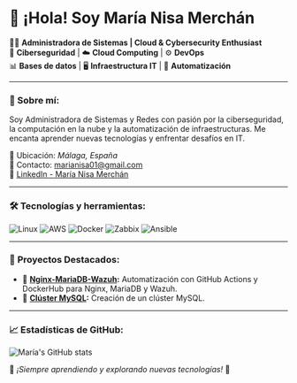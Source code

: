 # 👋 ¡Hola! Soy María Nisa Merchán 

👩‍💻 **Administradora de Sistemas | Cloud & Cybersecurity Enthusiast**  
🔐 **Ciberseguridad** | ☁️ **Cloud Computing** | ⚙️ **DevOps**  
📊 **Bases de datos** | 🖥️ **Infraestructura IT** | 🚀 **Automatización**

---

### 🚀 Sobre mí:
Soy Administradora de Sistemas y Redes con pasión por la ciberseguridad, la computación en la nube y la automatización de infraestructuras. Me encanta aprender nuevas tecnologías y enfrentar desafíos en IT. 

📍 Ubicación: *Málaga, España*  
📧 Contacto: [marianisa01@gmail.com](mailto:marianisa01@gmail.com)  
🔗 [LinkedIn - María Nisa Merchán](https://www.linkedin.com/in/maria-nisa-merchan-44b55925a/)  

---

### 🛠️ **Tecnologías y herramientas:**
![Linux](https://img.shields.io/badge/Linux-FCC624?style=for-the-badge&logo=linux&logoColor=black)
![AWS](https://img.shields.io/badge/AWS-232F3E?style=for-the-badge&logo=amazon-aws&logoColor=white)
![Docker](https://img.shields.io/badge/Docker-2496ED?style=for-the-badge&logo=docker&logoColor=white)
![Zabbix](https://img.shields.io/badge/Zabbix-EE0000?style=for-the-badge&logo=zabbix&logoColor=white)
![Ansible](https://img.shields.io/badge/Ansible-EE0000?style=for-the-badge&logo=ansible&logoColor=white)

---

### 📌 **Proyectos Destacados:**
- 🔹 **[Nginx-MariaDB-Wazuh]((https://github.com/nisa2217/Stack-Nginx-MariaDB-Wazuh)):** Automatización con GitHub Actions y DockerHub para Nginx, MariaDB y Wazuh.  
- 🔹 **[Clúster MySQL]((https://github.com/nisa2217/Cluster-MySQL)):** Creación de un clúster MySQL.  

---

### 📈 **Estadísticas de GitHub:**
![María's GitHub stats](https://github-readme-stats.vercel.app/api?username=nisa2217&show_icons=true&theme=radical)

🌟 _¡Siempre aprendiendo y explorando nuevas tecnologías!_ 🚀

